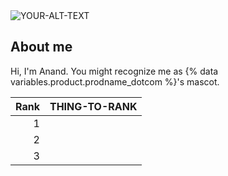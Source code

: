 <picture>
 <source media="(prefers-color-scheme: dark)" srcset="YOUR-DARKMODE-IMAGE">
 <source media="(prefers-color-scheme: light)" srcset="YOUR-LIGHTMODE-IMAGE">
 <img alt="YOUR-ALT-TEXT" src="/workspaces/it_223_sp25/mypic.png">
</picture>

## About me

Hi, I'm Anand. You might recognize me as {% data variables.product.prodname_dotcom %}'s mascot.

| Rank | THING-TO-RANK |
|-----:|---------------|
|     1|               |
|     2|               |
|     3|               |